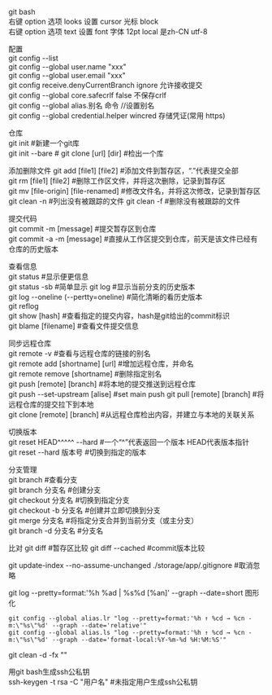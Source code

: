git bash  
右键 option 选项 looks 设置 cursor 光标 block  
右键 option 选项 text 设置 font 字体 12pt local 是zh-CN utf-8  

配置  
git config --list  
git config --global user.name "xxx"  
git config --global user.email "xxx"  
git config receive.denyCurrentBranch ignore 允许接收提交  
git config --global core.safecrlf false 不保存crlf  
git config --global alias.别名 命令 //设置别名  
git config --global credential.helper wincred 存储凭证(常用 https)  


仓库  
git init                                                #新建一个git库  
git init --bare                                         #
git clone [url] [dir]                                    #检出一个库  

添加删除文件
git add [file1]  [file2]                            #添加文件到暂存区，“.”代表提交全部  
git rm [file1]   [file2]                            #删除工作区文件，并将这次删除，记录到暂存区  
git mv [file-origin]   [file-renamed]      #修改文件名，并将这次修改，记录到暂存区  
git clean -n                                #列出没有被跟踪的文件
git clean -f                                 #删除没有被跟踪的文件

提交代码  
git commit -m [message]                     #提交暂存区到仓库  
git commit -a -m [message]                #直接从工作区提交到仓库，前天是该文件已经有仓库的历史版本  

查看信息  
git status                                             #显示便更信息  
git status -sb                                      #简单显示
git log                                                  #显示当前分支的历史版本  
git log --oneline (--pertty=oneline)      #简化清晰的看历史版本  
git reflog  
git show [hash]                                     #查看指定的提交内容，hash是git给出的commit标识  
git blame [filename]                                  #查看文件提交信息


同步远程仓库  
git remote -v                                        #查看与远程仓库的链接的别名  
git remote add [shortname] [url]           #增加远程仓库，并命名  
git remote remove [shortname]            #删除指定别名  
git push [remote] [branch]                    #将本地的提交推送到远程仓库  
git push --set-upstream [alise]         #set main push
git pull [remote] [branch]                      #将远程仓库的提交拉下到本地  
git clone [remote] [branch]                   #从远程仓库检出内容，并建立与本地的关联关系  

切换版本  
git reset HEAD^^^^^  --hard               #一个“^”代表返回一个版本 HEAD代表版本指针  
git reset --hard  版本号                         #切换到指定的版本  

分支管理  
git branch                                            #查看分支  
git branch 分支名                                 #创建分支  
git checkout 分支名                             #切换到指定分支  
git checkout -b 分支名                         #创建并立即切换到分支  
git merge 分支名                                  #将指定分支合并到当前分支（或主分支）  
git branch -d 分支名                             #分支名  

比对
git diff            #暂存区比较
git diff --cached    #commit版本比较

git update-index --no-assume-unchanged ./storage/app/.gitignore #取消忽略

git log --pretty=format:'%h %ad | %s%d [%an]' --graph --date=short 图形化 
 
    git config --global alias.lr "log --pretty=format:'%h ↑ %cd → %cn -m:\"%s\"%d' --graph --date='relative'"  
    git config --global alias.ls "log --pretty=format:'%h ↑ %cd → %cn -m:\"%s\"%d' --graph --date='format-local:%Y-%m-%d %H:%M:%S'"   

git clean -d -fx ""  

用git bash生成ssh公私钥  
ssh-keygen -t rsa -C "用户名"               #未指定用户生成ssh公私钥  








